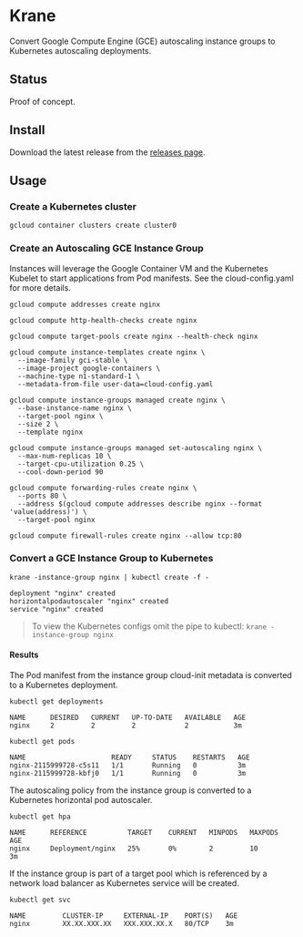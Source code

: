 # Krane

Convert Google Compute Engine (GCE) autoscaling instance groups to Kubernetes autoscaling deployments.

## Status

Proof of concept.

## Install

Download the latest release from the [releases page](https://github.com/kelseyhightower/krane/releases).

## Usage

### Create a Kubernetes cluster

```
gcloud container clusters create cluster0
```

### Create an Autoscaling GCE Instance Group

Instances will leverage the Google Container VM and the Kubernetes Kubelet to start applications from Pod manifests. See the cloud-config.yaml for more details.

```
gcloud compute addresses create nginx
```

```
gcloud compute http-health-checks create nginx
```

```
gcloud compute target-pools create nginx --health-check nginx
```

```
gcloud compute instance-templates create nginx \
  --image-family gci-stable \
  --image-project google-containers \
  --machine-type n1-standard-1 \
  --metadata-from-file user-data=cloud-config.yaml
```

```
gcloud compute instance-groups managed create nginx \
  --base-instance-name nginx \
  --target-pool nginx \
  --size 2 \
  --template nginx
```

```
gcloud compute instance-groups managed set-autoscaling nginx \
  --max-num-replicas 10 \
  --target-cpu-utilization 0.25 \
  --cool-down-period 90
```

```
gcloud compute forwarding-rules create nginx \
  --ports 80 \
  --address $(gcloud compute addresses describe nginx --format 'value(address)') \
  --target-pool nginx
```

```
gcloud compute firewall-rules create nginx --allow tcp:80
```

### Convert a GCE Instance Group to Kubernetes

```
krane -instance-group nginx | kubectl create -f -
```

```
deployment "nginx" created
horizontalpodautoscaler "nginx" created
service "nginx" created
```

> To view the Kubernetes configs omit the pipe to kubectl: `krane -instance-group nginx`

#### Results

The Pod manifest from the instance group cloud-init metadata is converted to a Kubernetes deployment.

```
kubectl get deployments
```
```
NAME      DESIRED   CURRENT   UP-TO-DATE   AVAILABLE   AGE
nginx     2         2         2            2           3m
```

```
kubectl get pods
```
```
NAME                     READY     STATUS    RESTARTS   AGE
nginx-2115999728-c5s11   1/1       Running   0          3m
nginx-2115999728-kbfj0   1/1       Running   0          3m
```

The autoscaling policy from the instance group is converted to a Kubernetes horizontal pod autoscaler.

```
kubectl get hpa
```
```
NAME      REFERENCE          TARGET    CURRENT   MINPODS   MAXPODS   AGE
nginx     Deployment/nginx   25%       0%        2         10        3m
```

If the instance group is part of a target pool which is referenced by a network load balancer as Kubernetes service will be created.

```
kubectl get svc
```
```
NAME         CLUSTER-IP     EXTERNAL-IP    PORT(S)   AGE
nginx        XX.XX.XXX.XX   XXX.XXX.XX.X   80/TCP    3m
```
